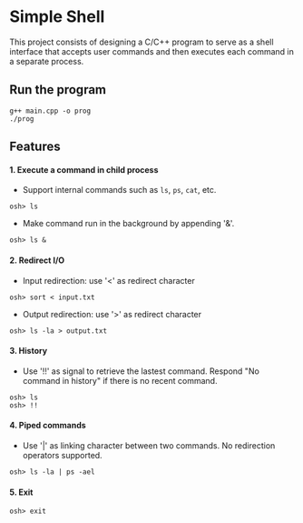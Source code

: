 # Simple Shell
This project consists of designing a C/C++ program to serve as a shell interface that accepts user commands  and then executes each command in a separate process.

## Run the program
```terminal
g++ main.cpp -o prog
./prog
```

## Features

#### 1. Execute a command in child process
- Support internal commands such as `ls`, `ps`, `cat`, etc.
```terminal
osh> ls
```
- Make command run in the background by appending '&'.
```terminal
osh> ls &
```

#### 2. Redirect I/O
- Input redirection: use '<' as redirect character
```terminal
osh> sort < input.txt
```
- Output redirection: use '>' as redirect character
```terminal
osh> ls -la > output.txt
```

#### 3. History
- Use '!!' as signal to retrieve the lastest command. Respond "No command in history" if there is no recent command.
```terminal
osh> ls
osh> !!
```

#### 4. Piped commands
- Use '|' as linking character between two commands. No redirection operators supported.
```terminal
osh> ls -la | ps -ael
```

#### 5. Exit
```terminal
osh> exit
```
